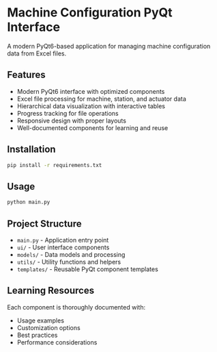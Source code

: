 # Machine Configuration PyQt Interface

A modern PyQt6-based application for managing machine configuration data from Excel files.

## Features

- Modern PyQt6 interface with optimized components
- Excel file processing for machine, station, and actuator data
- Hierarchical data visualization with interactive tables
- Progress tracking for file operations
- Responsive design with proper layouts
- Well-documented components for learning and reuse

## Installation

```bash
pip install -r requirements.txt
```

## Usage

```bash
python main.py
```

## Project Structure

- `main.py` - Application entry point
- `ui/` - User interface components
- `models/` - Data models and processing
- `utils/` - Utility functions and helpers
- `templates/` - Reusable PyQt component templates

## Learning Resources

Each component is thoroughly documented with:
- Usage examples
- Customization options
- Best practices
- Performance considerations